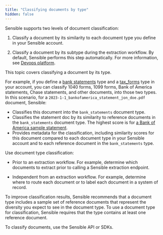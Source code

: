 ```yaml
---
title: "Classifying documents by type"
hidden: false
---
```


Sensible supports two levels of document classification:

1. Classify a document by its similarity to each document type you define in your Sensible account. 

2. Classify a document by its subtype during the extraction workflow. By default, Sensible performs this step automatically.  For more information, see [Devops platform](doc:devops-platform).

This topic covers classifying a document by its type.

For example, if you define a [bank statements](https://github.com/sensible-hq/sensible-configuration-library/tree/main/templates/Financial%20Services/Bank%20Statements) type and a [tax_forms](https://github.com/sensible-hq/sensible-configuration-library/tree/main/templates/Tax%20Forms) type in your account, you can classify 1040 forms, 1099 forms, Bank of America statements, Chase statements, and other documents, into those two types. In this scenario, for a  `2023-1-1_bankofamerica_statement_jon_doe.pdf` document, Sensible: 

- Classifies this document into the `bank_statements` document type.
- Classifies the statement doc by its similarity to reference documents in the `bank_statements` document type. The highest score is for [a Bank of America sample statement](https://github.com/sensible-hq/sensible-configuration-library/blob/main/templates/Financial%20Services/Bank%20Statements/refdocs/bank_of_america_sample.pdf).
- Provides metadata for the classification, including similarity scores for this document compared to each document type in your Sensible account and to each reference document in the `bank_statements` type.

Use document type classification:

- Prior to an extraction workflow. For example, determine which documents to extract prior to calling a Sensible extraction endpoint. 

- Independent from an extraction workflow. For example, determine where to route each document or to label each document in a system of record.

To improve classification results, Sensible recommends that a document type includes a sample set of reference documents that represent the diversity you expect to see in the document type. To use a document type for classification, Sensible requires that the type contains at least one reference document.

To classify documents, use the Sensible API or SDKs.
